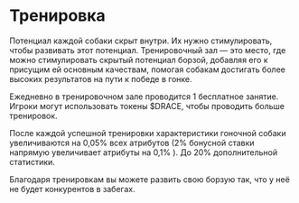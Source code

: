 # Тренировка

Потенциал каждой собаки скрыт внутри. Их нужно стимулировать, чтобы развивать этот потенциал. Тренировочный зал — это место, где можно стимулировать скрытый потенциал борзой, добавляя его к присущим ей основным качествам, помогая собакам достигать более высоких результатов на пути к победе в гонке.

Ежедневно в тренировочном зале проводится 1 бесплатное занятие. Игроки могут использовать токены $DRACE, чтобы проводить больше тренировок.

После каждой успешной тренировки характеристики гоночной собаки увеличиваются на 0,05% всех атрибутов (2% бонусной ставки напрямую увеличивает атрибуты на 0,1% ). До 20% дополнительной статистики.

Благодаря тренировкам вы можете развить свою борзую так, что у неё не будет конкурентов в забегах.
